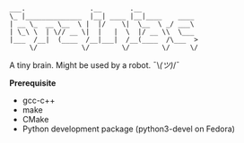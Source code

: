     ___.                .__       .__               
    \_ |______________  |__| ____ |__|____    ____  
    | __ \_  __ \__  \ |  |/    \|  \__  \ _/ ___\ 
    | \_\ \  | \// __ \|  |   |  \  |/ __ \\  \___ 
    |___  /__|  (____  /__|___|  /__(____  /\___  >
         \/           \/        \/        \/     \/ 
A tiny brain. Might be used by a robot. ¯\\_(ツ)_/¯

**Prerequisite**
- gcc-c++
- make
- CMake
- Python development package (python3-devel on Fedora)
